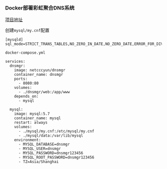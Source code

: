 ### Docker部署彩虹聚合DNS系统

[项目地址](https://github.com/netcccyun/dnsmgr)

创建`mysql/my.cnf`配置
```
[mysqld]
sql_mode=STRICT_TRANS_TABLES,NO_ZERO_IN_DATE,NO_ZERO_DATE,ERROR_FOR_DIVISION_BY_ZERO,NO_AUTO_CREATE_USER,NO_ENGINE_SUBSTITUTION
```

`docker-compose.yml`
```
services:
  dnsmgr:
    image: netcccyun/dnsmgr
    container_name: dnsmgr
    ports:
      - 8080:80
    volumes:
      - ./dnsmgr/web:/app/www
    depends_on:
      - mysql

  mysql:
    image: mysql:5.7
    container_name: mysql
    restart: always
    volumes:
      - ./mysql/my.cnf:/etc/mysql/my.cnf
      - ./mysql/data:/var/lib/mysql
    environment:
      - MYSQL_DATABASE=dnsmgr
      - MYSQL_USER=dnsmgr
      - MYSQL_PASSWORD=dnsmgr123456
      - MYSQL_ROOT_PASSWORD=dnsmgr123456
      - TZ=Asia/Shanghai
```
